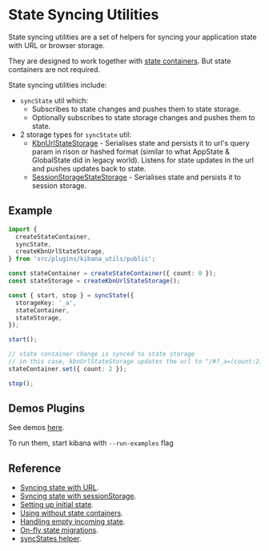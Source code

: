 # State Syncing Utilities

State syncing utilities are a set of helpers for syncing your application state
with URL or browser storage.

They are designed to work together with [state containers](../state_containers). But state containers are not required.

State syncing utilities include:

- `syncState` util which:
  - Subscribes to state changes and pushes them to state storage.
  - Optionally subscribes to state storage changes and pushes them to state.
- 2 storage types for `syncState` util:
  - [KbnUrlStateStorage](./storages/kbn_url_storage.md) - Serialises state and persists it to url's query param in rison or hashed format (similar to what AppState & GlobalState did in legacy world).
    Listens for state updates in the url and pushes updates back to state.
  - [SessionStorageStateStorage](./storages/session_storage.md) - Serialises state and persists it to session storage.

## Example

```ts
import {
  createStateContainer,
  syncState,
  createKbnUrlStateStorage,
} from 'src/plugins/kibana_utils/public';

const stateContainer = createStateContainer({ count: 0 });
const stateStorage = createKbnUrlStateStorage();

const { start, stop } = syncState({
  storageKey: '_a',
  stateContainer,
  stateStorage,
});

start();

// state container change is synced to state storage
// in this case, kbnUrlStateStorage updates the url to "/#?_a=(count:2)"
stateContainer.set({ count: 2 });

stop();
```

## Demos Plugins

See demos [here](../../../../../examples/state_containers_examples).

To run them, start kibana with `--run-examples` flag

## Reference

- [Syncing state with URL](./storages/kbn_url_storage.md).
- [Syncing state with sessionStorage](./storages/session_storage.md).
- [Setting up initial state](./initial_state.md).
- [Using without state containers]().
- [Handling empty incoming state]().
- [On-fly state migrations]().
- [syncStates helper]().
